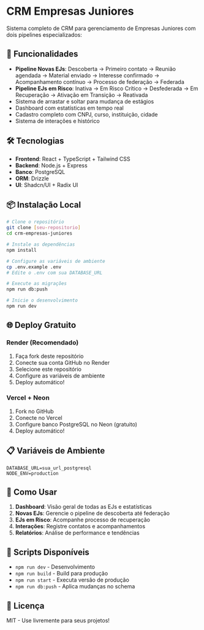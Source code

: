 # CRM Empresas Juniores

Sistema completo de CRM para gerenciamento de Empresas Juniores com dois pipelines especializados:

## 🚀 Funcionalidades

- **Pipeline Novas EJs**: Descoberta → Primeiro contato → Reunião agendada → Material enviado → Interesse confirmado → Acompanhamento contínuo → Processo de federação → Federada
- **Pipeline EJs em Risco**: Inativa → Em Risco Crítico → Desfederada → Em Recuperação → Ativação em Transição → Reativada
- Sistema de arrastar e soltar para mudança de estágios
- Dashboard com estatísticas em tempo real
- Cadastro completo com CNPJ, curso, instituição, cidade
- Sistema de interações e histórico

## 🛠 Tecnologias

- **Frontend**: React + TypeScript + Tailwind CSS
- **Backend**: Node.js + Express
- **Banco**: PostgreSQL
- **ORM**: Drizzle
- **UI**: Shadcn/UI + Radix UI

## 📦 Instalação Local

```bash
# Clone o repositório
git clone [seu-repositorio]
cd crm-empresas-juniores

# Instale as dependências
npm install

# Configure as variáveis de ambiente
cp .env.example .env
# Edite o .env com sua DATABASE_URL

# Execute as migrações
npm run db:push

# Inicie o desenvolvimento
npm run dev
```

## 🌐 Deploy Gratuito

### Render (Recomendado)
1. Faça fork deste repositório
2. Conecte sua conta GitHub no Render
3. Selecione este repositório
4. Configure as variáveis de ambiente
5. Deploy automático!

### Vercel + Neon
1. Fork no GitHub
2. Conecte no Vercel
3. Configure banco PostgreSQL no Neon (gratuito)
4. Deploy automático!

## 📋 Variáveis de Ambiente

```
DATABASE_URL=sua_url_postgresql
NODE_ENV=production
```

## 🎯 Como Usar

1. **Dashboard**: Visão geral de todas as EJs e estatísticas
2. **Novas EJs**: Gerencie o pipeline de descoberta até federação
3. **EJs em Risco**: Acompanhe processo de recuperação
4. **Interações**: Registre contatos e acompanhamentos
5. **Relatórios**: Análise de performance e tendências

## 🔧 Scripts Disponíveis

- `npm run dev` - Desenvolvimento
- `npm run build` - Build para produção
- `npm run start` - Executa versão de produção
- `npm run db:push` - Aplica mudanças no schema

## 📄 Licença

MIT - Use livremente para seus projetos!
